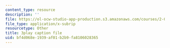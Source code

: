 ```yaml
---
content_type: resource
description: ''
file: https://ol-ocw-studio-app-production.s3.amazonaws.com/courses/2-003sc-engineering-dynamics-fall-2011/bf4d068e1939af01b2b9fa8106028365_GUvoVvXwoOQ.srt
file_type: application/x-subrip
resourcetype: Other
title: 3play caption file
uid: bf4d068e-1939-af01-b2b9-fa8106028365
---
```

